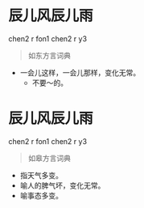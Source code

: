 # 辰儿风辰儿雨
chen2 r fon1 chen2 r y3
> 如东方言词典
- 一会儿这样，一会儿那样，变化无常。
  - 不要～的。

# 辰儿风辰儿雨
chen2 r fon1 chen2 r y3
> 如皋方言词典
- 指天气多变。
- 喻人的脾气坏，变化无常。
- 喻事态多变。
